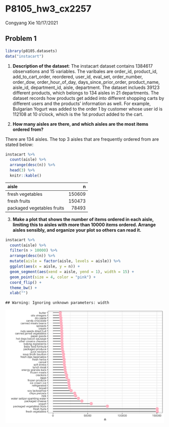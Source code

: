 P8105_hw3_cx2257
================
Congyang Xie
10/17/2021

## Problem 1

``` r
library(p8105.datasets)
data("instacart")
```

1.  **Description of the dataset**: The instacart dataset contains
    1384617 observations and 15 variables. The varibales are order_id,
    product_id, add_to_cart_order, reordered, user_id, eval_set,
    order_number, order_dow, order_hour_of_day, days_since_prior_order,
    product_name, aisle_id, department_id, aisle, department. The
    dataset inclueds 39123 different products, which belongs to 134
    aisles in 21 departments. The dataset records how products get added
    into different shopping carts by different users and the products’
    information as well. For example, Bulgarian Yogurt was added to the
    order 1 by customer whose user id is 112108 at 10 o’clock, which is
    the 1st product added to the cart.

2.  **How many aisles are there, and which aisles are the most items
    ordered from?**

There are 134 aisles. The top 3 aisles that are frequently ordered from
are stated below:

``` r
instacart %>% 
  count(aisle) %>%
  arrange(desc(n)) %>%
  head(3) %>%
  knitr::kable()
```

| aisle                      |      n |
|:---------------------------|-------:|
| fresh vegetables           | 150609 |
| fresh fruits               | 150473 |
| packaged vegetables fruits |  78493 |

3.  **Make a plot that shows the number of items ordered in each aisle,
    limiting this to aisles with more than 10000 items ordered. Arrange
    aisles sensibly, and organize your plot so others can read it.**

``` r
instacart %>%
  count(aisle) %>%
  filter(n > 10000) %>%
  arrange(desc(n)) %>%
  mutate(aisle = factor(aisle, levels = aisle)) %>%
  ggplot(aes(x = aisle, y = n)) +
  geom_segment(aes(xend = aisle, yend = 1), width = 15) +
  geom_point(size = 4, color = "pink") +
  coord_flip() +
  theme_bw() +
  xlab("")
```

    ## Warning: Ignoring unknown parameters: width

![](P8105_hw3_cx2257_files/figure-gfm/unnamed-chunk-4-1.png)<!-- -->
